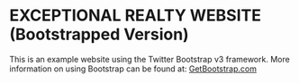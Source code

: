# EXCEPTIONAL REALTY WEBSITE (Bootstrapped Version)

This is an example website using the Twitter Bootstrap v3 framework.
More information on using Bootstrap can be found at: [GetBootstrap.com](http://getbootstrap.com)
